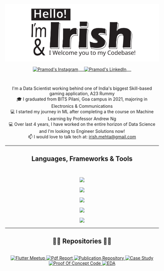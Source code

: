 
<p align="center">
  <img src="https://github.com/IrishMehta/IrishMehta/blob/b838310af1a17f6615a48c7cf5931b283d8ba26c/typography_v2.svg" />
</p>

<p align="center">
  
 <a href="https://www.linkedin.com/in/irishmehta/" target="blank">
  <img align="center" alt="Pramod's Instagram" width="50px" src="https://github.com/IrishMehta/Who-Am-I-/blob/111a8276bdd2f45f896fba70381201447346e38e/linkedin.svg" /> &nbsp; &nbsp;
 </a>
 <a href="https://www.instagram.com/irish_mehta/" target="blank">
  <img align="center" alt="Pramod's LinkedIn" width="50px" src="https://github.com/IrishMehta/Who-Am-I-/blob/02194b07beb8a157917c799e19ccbde4226b0f99/icon_insta_v2.svg" /> &nbsp; &nbsp;
 </a>


  <br/>

</p>


<br>
<p align="center">
  I'm a Data Scientist working behind one of India's biggest Skill-based gaming application, A23 Rummy 
  <br>
  🎓 I graduated from BITS Pilani, Goa campus in 2021, majoring in Electronics & Communications
  <br>
  💻  I started my journey in ML after completing a the course on Machine Learning by Professor Andrew Ng 
  <br>
  💻  Over last 4 years, I have worked on the entire horizon of Data Science and I'm looking to Engineer Solutions now! 
  <br>
  📫 I would love to talk tech at: <a href="mailto: irish.mehta@gmail.com">irish.mehta@gmail.com</a>
</p>

<hr>
<h2 align="center"> Languages, Frameworks & Tools </h2>
<br>


  <p align="center"><img src="https://skillicons.dev/icons?i=py,c,cpp,linux,matlab,octave,mysql"></p>
  <p align="center"><img src="https://skillicons.dev/icons?i=html,css,js,bootstrap,flask,selenium,heroku"></p>
  <p align="center"><img src="https://skillicons.dev/icons?i=git,vscode,latex"></p>
  <p align="center"><img src="https://skillicons.dev/icons?i=tensorflow,pytorch,sqlite"></p>
  <p align="center"><img src="https://skillicons.dev/icons?i=ps,ai">
<hr>


<h2 align="center">👨‍💻 Repositories 👨‍💻</h2>
<br>


<div align="center">
<a href='https://github.com/IrishMehta/Telco_Churn_Prediction_Case_Study' target='_blank'>
  <img width='33%' src='https://github.com/IrishMehta/Who-Am-I-/blob/4b9ce315a03bb0c33a365ebc12f13f47c36ecc47/Telecom_repo_card.svg' alt='Flutter Meetup' />
</a>
 <a href='https://github.com/IrishMehta/Certificates-and-Reports/blob/145cd12553be4a11263d903a69ba66ac02f9b779/Quadcopter%20Integration%20using%20BCI%20and%20Eye%20Tracking.pdf' target='_blank'>
  <img width='33%' src='https://github.com/IrishMehta/Who-Am-I-/blob/4b9ce315a03bb0c33a365ebc12f13f47c36ecc47/qudcopter_integration_repo_card.svg' alt='Pdf Report' />
</a>
<a href='https://github.com/IrishMehta/Movie-Recommendation-System' target='_blank'>
  <img width='33%' src='https://github.com/IrishMehta/Who-Am-I-/blob/4b9ce315a03bb0c33a365ebc12f13f47c36ecc47/movie_rec_system_repo_card.svg' alt='Publication Repository' />
</a>
<a href='https://github.com/IrishMehta/llSPS-INT-2347-Predicting-Life-Expectancy-using-Machine-Learning' target='_blank'>
  <img width='33%' src='https://github.com/IrishMehta/Who-Am-I-/blob/4b9ce315a03bb0c33a365ebc12f13f47c36ecc47/life_expectancy_repo_card.svg' alt='Case Study' />
</a>
 <a href='https://github.com/IrishMehta/Google-Stock-Price-Prediction' target='_blank'>
  <img width='33%' src='https://github.com/IrishMehta/Who-Am-I-/blob/4b9ce315a03bb0c33a365ebc12f13f47c36ecc47/google_stock_price_repo_card.svg' alt='Proof Of Concept Code' />
</a>
<a href='https://github.com/IrishMehta/Wine-Variety-Prediction' target='_blank'>
  <img width='33%' src='https://github.com/IrishMehta/Who-Am-I-/blob/4b9ce315a03bb0c33a365ebc12f13f47c36ecc47/wine_prediction_repo_card.svg' alt='EDA' />
</a>
</div>
  <br/>

